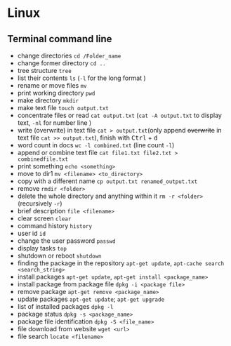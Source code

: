# Linux
## Terminal command line

- change directories `cd /Folder_name`
- change former directory `cd ..`
- tree structure `tree`
- list their contents `ls` (`-l` for the long format )
- rename or move files  `mv`
- print working directory `pwd`
- make directory  `mkdir`
- make text file `touch output.txt`
- concentrate files or read `cat output.txt` (`cat -A output.txt` to display text, `-nl` for number line )
- write (overwrite) in text file `cat > output.txt`(only append ~~overwrite~~ in text file `cat >> output.txt`), finish with <kbd>Ctrl</kbd> + <kbd>d</kbd>
- word count in docs `wc -l combined.txt` (line count `-l`)
- append or combine text file `cat file1.txt file2.txt > combinedfile.txt`
- print something `echo <something>`
- move to dir1 `mv <filename> <to_directory>`
- copy with a different name `cp output.txt renamed_output.txt`
- remove `rmdir <folder>`
- delete the whole directory and anything within it `rm -r <folder>` (recursively `-r`)
- brief description `file <filename>`
- clear screen `clear`
- command history `history`
- user id `id`
- change the user password `passwd`
- display tasks `top`
- shutdown or reboot `shutdown`
- finding the package in the repository `apt-get update`, `apt-cache search <search_string>`
- install packages `apt-get update`, `apt-get install <package_name>`
- install package from package file `dpkg -i <package file>`
- remove package `apt-get remove <package_name>`
- update packages `apt-get update`; `apt-get upgrade`
- list of installed packages `dpkg -l`
- package status `dpkg -s <package_name>`
- package file identification `dpkg -S <file_name>`
- file download from website `wget <url>`
- file search `locate <filename>`
